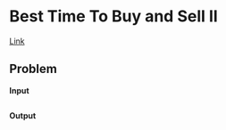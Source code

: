 # Best Time To Buy and Sell II <!-- omit in toc -->

[Link](https://leetcode.com/problems/best-time-to-buy-and-sell-stock-iii/)

## Problem


**Input**  


```

```

**Output**  


```

```
